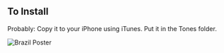 ## To Install

Probably: Copy it to your iPhone using iTunes. Put it in the Tones folder.

![Brazil Poster](https://m.media-amazon.com/images/M/MV5BMDM0YTM3Y2UtNzY5MC00OTc4LThhZTYtMmM0ZGZjMmU1ZjdmXkEyXkFqcGdeQXVyNjc1NTYyMjg@._V1_.jpg)

